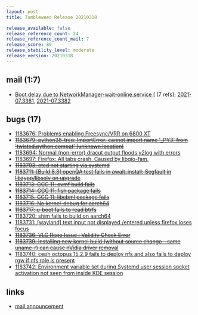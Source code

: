 ```yaml
---
layout: post
title: Tumbleweed Release 20210318

release_available: false
release_reference_count: 24
release_reference_count_mail: 7
release_score: 89
release_stability_level: moderate
release_version: 20210318
---
```


## mail (1:7)

- [Boot delay due to NetworkManager-wait-online.service \[](https://lists.opensuse.org/archives/list/factory@lists.opensuse.org/thread/MXU4LYPNEWMXYTNPKMEZH3MWLTTM6KGW) (7 refs); [2021-07.3381](https://lists.opensuse.org/archives/list/factory@lists.opensuse.org/thread/GJBQUVPVQLNVNGZEA2W3XHFOBA42UDWL), [2021-07.3382](https://lists.opensuse.org/archives/list/factory@lists.opensuse.org/thread/TSA6SI4DQOKVYSPDHGWXBHFI5FIRGLKA)

## bugs (17)

<!--more-->

- [1183676: Problems enabling Freesync/VRR on 6800 XT](https://bugzilla.opensuse.org/show_bug.cgi?id=1183676)
- ~~[1183679: python38-treq: ImportError: cannot import name '_PY3' from 'twisted.python.compat' (unknown location)](https://bugzilla.opensuse.org/show_bug.cgi?id=1183679)~~
- [1183694: Normal (non-error) dracut output floods y2log with errors](https://bugzilla.opensuse.org/show_bug.cgi?id=1183694)
- [1183697: Firefox: All tabs crash. Caused by libgio-fam.](https://bugzilla.opensuse.org/show_bug.cgi?id=1183697)
- ~~[1183703: etcd not starting via systemd](https://bugzilla.opensuse.org/show_bug.cgi?id=1183703)~~
- ~~[1183711: \[Build 8.3\] openQA test fails in await_install: Segfault in libzypp/libsolv on upgrade](https://bugzilla.opensuse.org/show_bug.cgi?id=1183711)~~
- ~~[1183713: GCC 11: ovmf build fails](https://bugzilla.opensuse.org/show_bug.cgi?id=1183713)~~
- ~~[1183714: GCC 11: fish package fails](https://bugzilla.opensuse.org/show_bug.cgi?id=1183714)~~
- ~~[1183715: GCC 11: libebml package fails](https://bugzilla.opensuse.org/show_bug.cgi?id=1183715)~~
- ~~[1183716: No kernel-debug for aarch64](https://bugzilla.opensuse.org/show_bug.cgi?id=1183716)~~
- ~~[1183717: u-boot fails to read btrfs](https://bugzilla.opensuse.org/show_bug.cgi?id=1183717)~~
- [1183720: shim fails to build on aarch64](https://bugzilla.opensuse.org/show_bug.cgi?id=1183720)
- [1183731: \[wayland\] text input not displayed /entered  unless firefox loses focus](https://bugzilla.opensuse.org/show_bug.cgi?id=1183731)
- ~~[1183736: VLC Repo Issue : Validity Check Error](https://bugzilla.opensuse.org/show_bug.cgi?id=1183736)~~
- ~~[1183739: Installing new kernel build (without source change - same uname-r) can cause nVidia driver removal](https://bugzilla.opensuse.org/show_bug.cgi?id=1183739)~~
- [1183740: ceph octopus 15.2.9 fails to deploy nfs and also fails to deploy rgw if nfs role is present](https://bugzilla.opensuse.org/show_bug.cgi?id=1183740)
- [1183742: Environment variable set during Systemd user session socket activation not seen from inside KDE session](https://bugzilla.opensuse.org/show_bug.cgi?id=1183742)



## links

- [mail announcement](https://lists.opensuse.org/archives/list/factory@lists.opensuse.org/thread/2P37GR6IMAU5FBPAOTPU7JUGKGSZEB7H)
